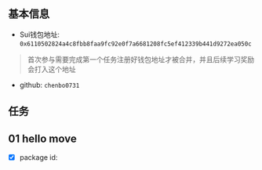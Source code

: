 ## 基本信息
- Sui钱包地址: `0x6110502824a4c8fbb8faa9fc92e0f7a6681208fc5ef412339b441d9272ea050c`
> 首次参与需要完成第一个任务注册好钱包地址才被合并，并且后续学习奖励会打入这个地址
- github: `chenbo0731`

## 任务

##   01 hello move  
- [x] package id:

